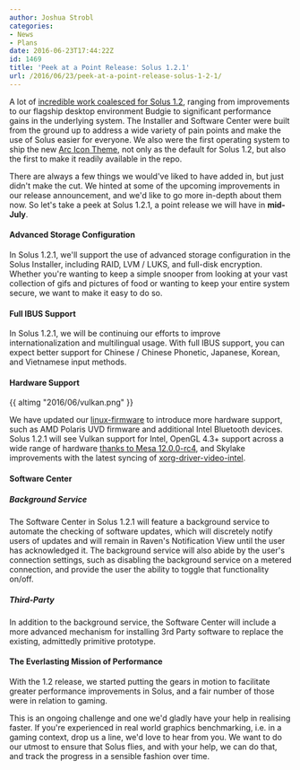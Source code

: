```yaml
---
author: Joshua Strobl
categories:
- News
- Plans
date: 2016-06-23T17:44:22Z
id: 1469
title: 'Peek at a Point Release: Solus 1.2.1'
url: /2016/06/23/peek-at-a-point-release-solus-1-2-1/
---
```


A lot of [incredible work coalesced for Solus 1.2](https://solus-project.com/2016/06/20/solus-1-2-shannon-released/), ranging from improvements to our flagship desktop environment Budgie to significant performance gains in the underlying system. 
The Installer and Software Center were built from the ground up to address a wide variety of pain points and make the use of Solus easier for everyone. We also were the first operating system to ship the new 
[Arc Icon Theme](https://github.com/horst3180/arc-icon-theme), not only as the default for Solus 1.2, but also the first to make it readily available in the repo. 

There are always a few things we would've liked to have added in, but just didn't make the cut. We hinted at some of the upcoming improvements in our release announcement, and we'd like to go more in-depth about them now. So let's take a peek at Solus 
1.2.1, a point release we will have in **mid-July**.

 #### Advanced Storage Configuration

In Solus 1.2.1, we'll support the use of advanced storage configuration in the Solus Installer, including RAID, LVM / LUKS, and full-disk encryption. Whether you're wanting to keep a simple snooper from looking at your vast collection of gifs and pictures of food 
or wanting to keep your entire system secure, we want to make it easy to do so.

 #### Full IBUS Support

In Solus 1.2.1, we will be continuing our efforts to improve internationalization and multilingual usage. With full IBUS support, you can expect better support for Chinese / Chinese Phonetic, Japanese, Korean, and Vietnamese input methods.

 #### Hardware Support

{{ altimg "2016/06/vulkan.png" }}

We have updated our [linux-firmware](https://git.solus-project.com/projects/linux-firmware/) to introduce more hardware support, such as AMD Polaris UVD firmware and additional Intel Bluetooth devices. Solus 1.2.1 will see Vulkan support for 
Intel, OpenGL 4.3+ support across a wide range of hardware [thanks to Mesa 12.0.0-rc4](https://git.solus-project.com/packages/mesalib/commit/?id=2762dac94c9a09f1553ea6146d84e553f080e102), and Skylake improvements with the latest 
syncing of [xorg-driver-video-intel](https://git.solus-project.com/packages/xorg-driver-video-intel/commit/?id=9a7ddaed1fcf713c6efe3aa6e18e405cd90e6476).

 #### Software Center

 ##### Background Service

The Software Center in Solus 1.2.1 will feature a background service to automate the checking of software updates, which will discretely notify users of updates and will remain in Raven's Notification View until the user has acknowledged it. The background 
service will also abide by the user's connection settings, such as disabling the background service on a metered connection, and provide the user the ability to toggle that functionality on/off.

 ##### Third-Party

In addition to the background service, the Software Center will include a more advanced mechanism for installing 3rd Party software to replace the existing, admittedly primitive prototype.

 #### The Everlasting Mission of Performance

With the 1.2 release, we started putting the gears in motion to facilitate greater performance improvements in Solus, and a fair number of those were in relation to gaming.

This is an ongoing challenge and one we'd gladly have your help in realising faster. If you're experienced in real world graphics benchmarking, i.e. in a gaming context, drop us a line, we'd love to hear from you. We want to do our utmost to ensure that Solus 
flies, and with your help, we can do that, and track the progress in a sensible fashion over time.